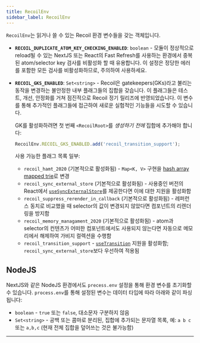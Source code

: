 ```yaml
---
title: RecoilEnv
sidebar_label: RecoilEnv
---
```


`RecoilEnv`는 읽거나 쓸 수 있는 Recoil 환경 변수들을 갖는 객체입니다.

* **`RECOIL_DUPLICATE_ATOM_KEY_CHECKING_ENABLED`**: `boolean` - 모듈이 정상적으로 reload될 수 있는 NextJS 또는 React의 Fast Refresh를 사용하는 환경에서 중복된 atom/selector key 검사를 비활성화 할 때 유용합니다. 이 설정은 정당한 에러를 포함한 모든 검사를 비활성화하므로, 주의하여 사용하세요.
* **`RECOIL_GKS_ENABLED`**: `Set<string>` - Recoil은 gatekeepers(GKs)라고 불리는 동작을 변경하는 불안정한 내부 플래그들의 집합을 갖습니다. 이 플래그들은 테스트, 개선, 안정화를 거쳐 점진적으로 Recoil 정기 릴리즈에 반영되었습니다. 이 변수를 통해 추가적인 플래그들에 접근하여 새로운 실험적인 기능들을 시도할 수 있습니다.

  GK를 활성화하려면 첫 번째 `<RecoilRoot>`를 _생성하기 전에_ 집합에 추가해야 합니다:
  ```jsx
  RecoilEnv.RECOIL_GKS_ENABLED.add('recoil_transition_support');
  ```

  사용 가능한 플래그 목록 일부:
  * `recoil_hamt_2020` (기본적으로 활성화됨) - `Map<K, V>` 구현을 [hash array mapped trie](https://en.wikipedia.org/wiki/Hash_array_mapped_trie)로 변경
  * `recoil_sync_external_store` (기본적으로 활성화됨) - 사용중인 버전의 React에서 [`useSyncExternalStore`](https://reactjs.org/docs/hooks-reference.html#usesyncexternalstore)를 제공한다면 이에 대한 지원을 활성화함
  * `recoil_suppress_rerender_in_callback` (기본적으로 활성화됨) - 레퍼런스 동치로 비교했을 때 selector의 값이 변경되지 않았다면 컴포넌트의 리렌더링을 방지함
  * `recoil_memory_managament_2020` (기본적으로 활성화됨) - atom과 selector의 컨텐츠가 어떠한 컴포넌트에서도 사용되지 않는다면 자동으로 메모리에서 해제하여 가비지 컬렉션을 수행함
  * `recoil_transition_support` - [`useTransition`](https://reactjs.org/docs/hooks-reference.html#usetransition) 지원을 활성화함; `recoil_sync_external_store`보다 우선하여 적용됨

## NodeJS

NextJS와 같은 NodeJS 환경에서도 `precess.env` 설정을 통해 환경 변수를 초기화할 수 있습니다. `process.env`를 통해 설정된 변수는 데이터 타입에 따라 아래와 같이 파싱됩니다:

* `boolean` - `true` 또는 `false`, 대소문자 구분하지 않음
* `Set<string>` - 공백 또는 콤마로 분리된, 집합에 추가되는 문자열 목록, 예: `a b c` 또는 `a,b,c` (현재 전체 집합을 덮어쓰는 것은 불가능함)

---
